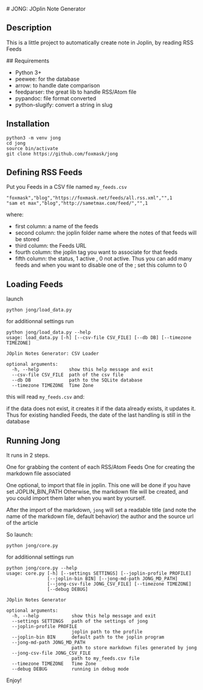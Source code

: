 # JONG: JOplin Note Generator

## Description

This is a little project to automatically create note in Joplin, by reading RSS Feeds

## Requirements

* Python 3+
* peewee: for the database
* arrow: to handle date comparison
* feedparser: the great lib to handle RSS/Atom file
* pypandoc: file format converted
* python-slugify: convert a string in slug

## Installation

```
python3 -m venv jong
cd jong
source bin/activate
git clone https://github.com/foxmask/jong
```

## Defining RSS Feeds

Put you Feeds in a CSV file named `my_feeds.csv`

```csv
"foxmask","blog","https://foxmask.net/feeds/all.rss.xml","",1
"sam et max","blog","http://sametmax.com/feed/","",1
``` 
where:

* first column: a name of the feeds
* second column: the joplin folder name where the notes of that feeds will be stored
* third column: the Feeds URL
* fourth column: the joplin tag you want to associate for that feeds
* fifth column: the status, 1 active , 0 not active. Thus you can add many feeds and when you want to disable one of the ; set this column to 0

## Loading Feeds

launch

```
python jong/load_data.py 
```

for additionnal settings run
```
python jong/load_data.py --help 
usage: load_data.py [-h] [--csv-file CSV_FILE] [--db DB] [--timezone TIMEZONE]

JOplin Notes Generator: CSV Loader

optional arguments:
  -h, --help           show this help message and exit
  --csv-file CSV_FILE  path of the csv file
  --db DB              path to the SQLite database
  --timezone TIMEZONE  Time Zone

```  


this will read `my_feeds.csv` and:

if the data does not exist, it creates it
if the data already exists, it updates it. Thus for existing handled Feeds, the date of the last handling is still in the database 

## Running Jong

It runs in 2 steps.

One for grabbing the content of each RSS/Atom Feeds
One for creating the markdown file associated 

One optional, to import that file in joplin. This one will be done if you have set JOPLIN_BIN_PATH
Otherwise, the markdown file will be created, and you could import them later when you want by yourself. 

After the import of the markdown, `jong` will set a readable title (and note the name of the markdown file, 
default behavior) the author and the source url of the article

So launch:
```
python jong/core.py 
``` 

for additionnal settings run
```
python jong/core.py --help 
usage: core.py [-h] [--settings SETTINGS] [--joplin-profile PROFILE]
               [--joplin-bin BIN] [--jong-md-path JONG_MD_PATH]
               [--jong-csv-file JONG_CSV_FILE] [--timezone TIMEZONE]
               [--debug DEBUG]

JOplin Notes Generator

optional arguments:
  -h, --help            show this help message and exit
  --settings SETTINGS   path of the settings of jong
  --joplin-profile PROFILE
                        joplin path to the profile
  --joplin-bin BIN      default path to the joplin program
  --jong-md-path JONG_MD_PATH
                        path to store markdown files generated by jong
  --jong-csv-file JONG_CSV_FILE
                        path to my_feeds.csv file
  --timezone TIMEZONE   Time Zone
  --debug DEBUG         running in debug mode

```  
Enjoy!